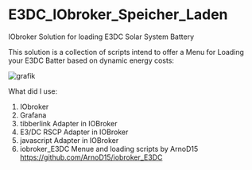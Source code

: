 # E3DC_IObroker_Speicher_Laden
IObroker Solution for loading E3DC Solar System Battery

This solution is a collection of scripts intend to offer a Menu for Loading your E3DC Batter based on dynamic energy costs:

![grafik](https://github.com/user-attachments/assets/1b74083c-886f-4108-801e-de24f2d76415)


What did I use:

  1. IObroker
  2. Grafana
  3. tibberlink Adapter in IOBroker
  4. E3/DC RSCP Adapter in IOBroker
  5. javascript Adapter in IOBroker
  6. iobroker_E3DC Menue and loading scripts by ArnoD15 https://github.com/ArnoD15/iobroker_E3DC
  
